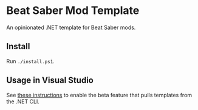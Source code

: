 # Beat Saber Mod Template
An opinionated .NET template for Beat Saber mods.

## Install
Run `./install.ps1`.

## Usage in Visual Studio
See [these instructions](https://github.com/sayedihashimi/template-sample/tree/e917aba3a4d5ff21626e0b1de505fb1f9a6d7c3e#how-to-enable-cli-templates-in-visual-studio-and-visual-studio-for-mac) to enable the beta feature that pulls templates from the .NET CLI.